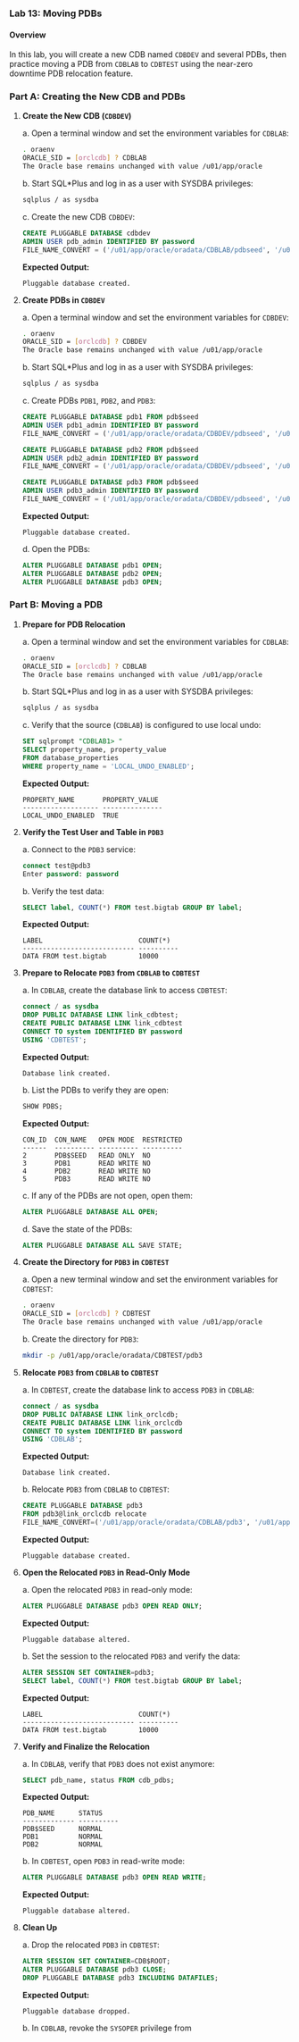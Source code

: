 ### Lab 13: Moving PDBs

#### Overview
In this lab, you will create a new CDB named `CDBDEV` and several PDBs, then practice moving a PDB from `CDBLAB` to `CDBTEST` using the near-zero downtime PDB relocation feature.

### Part A: Creating the New CDB and PDBs

1. **Create the New CDB (`CDBDEV`)**

   a. Open a terminal window and set the environment variables for `CDBLAB`:
   ```sh
   . oraenv
   ORACLE_SID = [orclcdb] ? CDBLAB
   The Oracle base remains unchanged with value /u01/app/oracle
   ```

   b. Start SQL*Plus and log in as a user with SYSDBA privileges:
   ```sh
   sqlplus / as sysdba
   ```

   c. Create the new CDB `CDBDEV`:
   ```sql
   CREATE PLUGGABLE DATABASE cdbdev
   ADMIN USER pdb_admin IDENTIFIED BY password
   FILE_NAME_CONVERT = ('/u01/app/oracle/oradata/CDBLAB/pdbseed', '/u01/app/oracle/oradata/CDBDEV');
   ```

   **Expected Output:**
   ```
   Pluggable database created.
   ```

2. **Create PDBs in `CDBDEV`**

   a. Open a terminal window and set the environment variables for `CDBDEV`:
   ```sh
   . oraenv
   ORACLE_SID = [orclcdb] ? CDBDEV
   The Oracle base remains unchanged with value /u01/app/oracle
   ```

   b. Start SQL*Plus and log in as a user with SYSDBA privileges:
   ```sh
   sqlplus / as sysdba
   ```

   c. Create PDBs `PDB1`, `PDB2`, and `PDB3`:
   ```sql
   CREATE PLUGGABLE DATABASE pdb1 FROM pdb$seed
   ADMIN USER pdb1_admin IDENTIFIED BY password
   FILE_NAME_CONVERT = ('/u01/app/oracle/oradata/CDBDEV/pdbseed', '/u01/app/oracle/oradata/CDBDEV/pdb1');

   CREATE PLUGGABLE DATABASE pdb2 FROM pdb$seed
   ADMIN USER pdb2_admin IDENTIFIED BY password
   FILE_NAME_CONVERT = ('/u01/app/oracle/oradata/CDBDEV/pdbseed', '/u01/app/oracle/oradata/CDBDEV/pdb2');

   CREATE PLUGGABLE DATABASE pdb3 FROM pdb$seed
   ADMIN USER pdb3_admin IDENTIFIED BY password
   FILE_NAME_CONVERT = ('/u01/app/oracle/oradata/CDBDEV/pdbseed', '/u01/app/oracle/oradata/CDBDEV/pdb3');
   ```

   **Expected Output:**
   ```
   Pluggable database created.
   ```

   d. Open the PDBs:
   ```sql
   ALTER PLUGGABLE DATABASE pdb1 OPEN;
   ALTER PLUGGABLE DATABASE pdb2 OPEN;
   ALTER PLUGGABLE DATABASE pdb3 OPEN;
   ```

### Part B: Moving a PDB

1. **Prepare for PDB Relocation**

   a. Open a terminal window and set the environment variables for `CDBLAB`:
   ```sh
   . oraenv
   ORACLE_SID = [orclcdb] ? CDBLAB
   The Oracle base remains unchanged with value /u01/app/oracle
   ```

   b. Start SQL*Plus and log in as a user with SYSDBA privileges:
   ```sh
   sqlplus / as sysdba
   ```

   c. Verify that the source (`CDBLAB`) is configured to use local undo:
   ```sql
   SET sqlprompt "CDBLAB1> "
   SELECT property_name, property_value
   FROM database_properties
   WHERE property_name = 'LOCAL_UNDO_ENABLED';
   ```

   **Expected Output:**
   ```
   PROPERTY_NAME       PROPERTY_VALUE
   ------------------- ---------------
   LOCAL_UNDO_ENABLED  TRUE
   ```

2. **Verify the Test User and Table in `PDB3`**

   a. Connect to the `PDB3` service:
   ```sql
   connect test@pdb3
   Enter password: password
   ```

   b. Verify the test data:
   ```sql
   SELECT label, COUNT(*) FROM test.bigtab GROUP BY label;
   ```

   **Expected Output:**
   ```
   LABEL                        COUNT(*)
   ---------------------------- ----------
   DATA FROM test.bigtab        10000
   ```

3. **Prepare to Relocate `PDB3` from `CDBLAB` to `CDBTEST`**

   a. In `CDBLAB`, create the database link to access `CDBTEST`:
   ```sql
   connect / as sysdba
   DROP PUBLIC DATABASE LINK link_cdbtest;
   CREATE PUBLIC DATABASE LINK link_cdbtest
   CONNECT TO system IDENTIFIED BY password
   USING 'CDBTEST';
   ```

   **Expected Output:**
   ```
   Database link created.
   ```

   b. List the PDBs to verify they are open:
   ```sql
   SHOW PDBS;
   ```

   **Expected Output:**
   ```
   CON_ID  CON_NAME   OPEN MODE  RESTRICTED
   ------  ---------- ---------- ----------
   2       PDB$SEED   READ ONLY  NO
   3       PDB1       READ WRITE NO
   4       PDB2       READ WRITE NO
   5       PDB3       READ WRITE NO
   ```

   c. If any of the PDBs are not open, open them:
   ```sql
   ALTER PLUGGABLE DATABASE ALL OPEN;
   ```

   d. Save the state of the PDBs:
   ```sql
   ALTER PLUGGABLE DATABASE ALL SAVE STATE;
   ```

4. **Create the Directory for `PDB3` in `CDBTEST`**

   a. Open a new terminal window and set the environment variables for `CDBTEST`:
   ```sh
   . oraenv
   ORACLE_SID = [orclcdb] ? CDBTEST
   The Oracle base remains unchanged with value /u01/app/oracle
   ```

   b. Create the directory for `PDB3`:
   ```sh
   mkdir -p /u01/app/oracle/oradata/CDBTEST/pdb3
   ```

5. **Relocate `PDB3` from `CDBLAB` to `CDBTEST`**

   a. In `CDBTEST`, create the database link to access `PDB3` in `CDBLAB`:
   ```sql
   connect / as sysdba
   DROP PUBLIC DATABASE LINK link_orclcdb;
   CREATE PUBLIC DATABASE LINK link_orclcdb
   CONNECT TO system IDENTIFIED BY password
   USING 'CDBLAB';
   ```

   **Expected Output:**
   ```
   Database link created.
   ```

   b. Relocate `PDB3` from `CDBLAB` to `CDBTEST`:
   ```sql
   CREATE PLUGGABLE DATABASE pdb3
   FROM pdb3@link_orclcdb relocate
   FILE_NAME_CONVERT=('/u01/app/oracle/oradata/CDBLAB/pdb3', '/u01/app/oracle/oradata/CDBTEST/pdb3');
   ```

   **Expected Output:**
   ```
   Pluggable database created.
   ```

6. **Open the Relocated `PDB3` in Read-Only Mode**

   a. Open the relocated `PDB3` in read-only mode:
   ```sql
   ALTER PLUGGABLE DATABASE pdb3 OPEN READ ONLY;
   ```

   **Expected Output:**
   ```
   Pluggable database altered.
   ```

   b. Set the session to the relocated `PDB3` and verify the data:
   ```sql
   ALTER SESSION SET CONTAINER=pdb3;
   SELECT label, COUNT(*) FROM test.bigtab GROUP BY label;
   ```

   **Expected Output:**
   ```
   LABEL                        COUNT(*)
   ---------------------------- ----------
   DATA FROM test.bigtab        10000
   ```

7. **Verify and Finalize the Relocation**

   a. In `CDBLAB`, verify that `PDB3` does not exist anymore:
   ```sql
   SELECT pdb_name, status FROM cdb_pdbs;
   ```

   **Expected Output:**
   ```
   PDB_NAME      STATUS
   ------------- ----------
   PDB$SEED      NORMAL
   PDB1          NORMAL
   PDB2          NORMAL
   ```

   b. In `CDBTEST`, open `PDB3` in read-write mode:
   ```sql
   ALTER PLUGGABLE DATABASE pdb3 OPEN READ WRITE;
   ```

   **Expected Output:**
   ```
   Pluggable database altered.
   ```

8. **Clean Up**

   a. Drop the relocated `PDB3` in `CDBTEST`:
   ```sql
   ALTER SESSION SET CONTAINER=CDB$ROOT;
   ALTER PLUGGABLE DATABASE pdb3 CLOSE;
   DROP PLUGGABLE DATABASE pdb3 INCLUDING DATAFILES;
   ```

   **Expected Output:**
   ```
   Pluggable database dropped.
   ```

   b. In `CDBLAB`, revoke the `SYSOPER` privilege from

